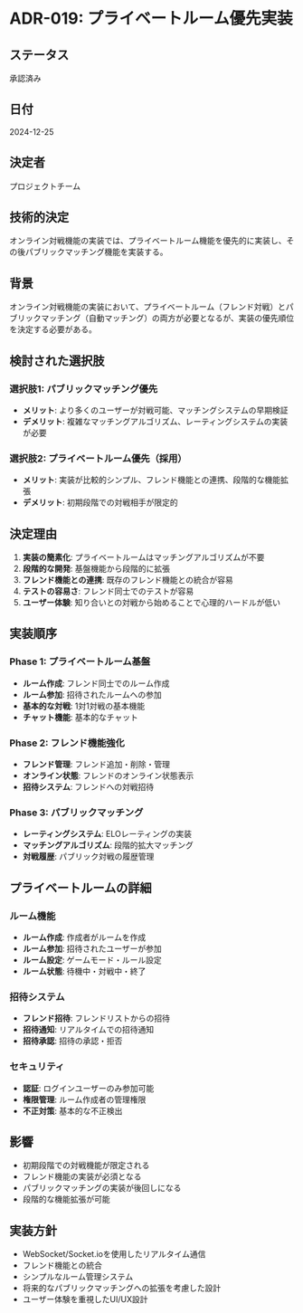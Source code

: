 # ADR-019: プライベートルーム優先実装

## ステータス
承認済み

## 日付
2024-12-25

## 決定者
プロジェクトチーム

## 技術的決定
オンライン対戦機能の実装では、プライベートルーム機能を優先的に実装し、その後パブリックマッチング機能を実装する。

## 背景
オンライン対戦機能の実装において、プライベートルーム（フレンド対戦）とパブリックマッチング（自動マッチング）の両方が必要となるが、実装の優先順位を決定する必要がある。

## 検討された選択肢

### 選択肢1: パブリックマッチング優先
- **メリット**: より多くのユーザーが対戦可能、マッチングシステムの早期検証
- **デメリット**: 複雑なマッチングアルゴリズム、レーティングシステムの実装が必要

### 選択肢2: プライベートルーム優先（採用）
- **メリット**: 実装が比較的シンプル、フレンド機能との連携、段階的な機能拡張
- **デメリット**: 初期段階での対戦相手が限定的

## 決定理由
1. **実装の簡素化**: プライベートルームはマッチングアルゴリズムが不要
2. **段階的な開発**: 基盤機能から段階的に拡張
3. **フレンド機能との連携**: 既存のフレンド機能との統合が容易
4. **テストの容易さ**: フレンド同士でのテストが容易
5. **ユーザー体験**: 知り合いとの対戦から始めることで心理的ハードルが低い

## 実装順序

### Phase 1: プライベートルーム基盤
- **ルーム作成**: フレンド同士でのルーム作成
- **ルーム参加**: 招待されたルームへの参加
- **基本的な対戦**: 1対1対戦の基本機能
- **チャット機能**: 基本的なチャット

### Phase 2: フレンド機能強化
- **フレンド管理**: フレンド追加・削除・管理
- **オンライン状態**: フレンドのオンライン状態表示
- **招待システム**: フレンドへの対戦招待

### Phase 3: パブリックマッチング
- **レーティングシステム**: ELOレーティングの実装
- **マッチングアルゴリズム**: 段階的拡大マッチング
- **対戦履歴**: パブリック対戦の履歴管理

## プライベートルームの詳細

### ルーム機能
- **ルーム作成**: 作成者がルームを作成
- **ルーム参加**: 招待されたユーザーが参加
- **ルーム設定**: ゲームモード・ルール設定
- **ルーム状態**: 待機中・対戦中・終了

### 招待システム
- **フレンド招待**: フレンドリストからの招待
- **招待通知**: リアルタイムでの招待通知
- **招待承認**: 招待の承認・拒否

### セキュリティ
- **認証**: ログインユーザーのみ参加可能
- **権限管理**: ルーム作成者の管理権限
- **不正対策**: 基本的な不正検出

## 影響
- 初期段階での対戦機能が限定される
- フレンド機能の実装が必須となる
- パブリックマッチングの実装が後回しになる
- 段階的な機能拡張が可能

## 実装方針
- WebSocket/Socket.ioを使用したリアルタイム通信
- フレンド機能との統合
- シンプルなルーム管理システム
- 将来的なパブリックマッチングへの拡張を考慮した設計
- ユーザー体験を重視したUI/UX設計 